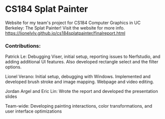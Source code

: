 # CS184 Splat Painter
Website for my team's project for CS184 Computer Graphics in UC Berkeley: The Splat Painter! Visit the website for more info.
https://lionelvlv.github.io/cs184splatpainter/finalreport.html

### Contributions:
Patrick Le: Debugging Viser, initial setup, reporting issues to Nerfstudio, and adding additional UI features. Also developed rectangle select and the filter options.

Lionel Verano: Initial setup, debugging with Windows. Implemented and developed brush stroke and image mapping. Webpage and video editing.

Jordan Argel and Eric Lin: Wrote the report and developed the presentation slides

Team-wide: Developing painting interactions, color transformations, and user interface optimizations
